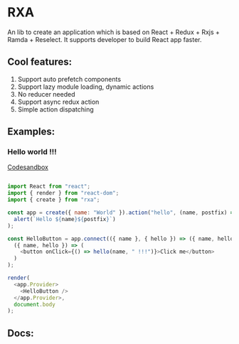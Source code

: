 # RXA

An lib to create an application which is based on React + Redux + Rxjs + Ramda + Reselect.
It supports developer to build React app faster.
## Cool features:
1. Support auto prefetch components
2. Support lazy module loading, dynamic actions
3. No reducer needed
4. Support async redux action
5. Simple action dispatching

## Examples:
### Hello world !!!
<a href="https://codesandbox.io/s/43kn33ko0x">Codesandbox</a>
```js

import React from "react";
import { render } from "react-dom";
import { create } from "rxa";

const app = create({ name: "World" }).action("hello", (name, postfix) =>
  alert(`Hello ${name}${postfix}`)
);

const HelloButton = app.connect(({ name }, { hello }) => ({ name, hello }))(
  ({ name, hello }) => (
    <button onClick={() => hello(name, " !!!")}>Click me</button>
  )
);

render(
  <app.Provider>
    <HelloButton />
  </app.Provider>,
  document.body
);


```

## Docs:
